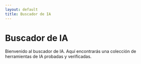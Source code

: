 ```yaml
---
layout: default
title: Buscador de IA
---
```


# Buscador de IA

Bienvenido al buscador de IA. Aquí encontrarás una colección de herramientas de IA probadas y verificadas. 
